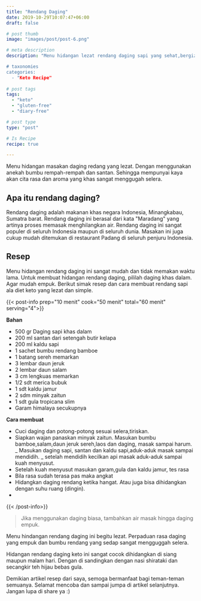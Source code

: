 ```yaml
---
title: "Rendang Daging"
date: 2019-10-29T10:07:47+06:00
draft: false

# post thumb
image: "images/post/post-6.png"

# meta description
description: "Menu hidangan lezat rendang daging sapi yang sehat,bergizi dan ramah untuk diet keto.

# taxonomies
categories:
  - "Keto Recipe"
  
# post tags
tags:
  - "keto"
  - "gluten-free"
  - "diary-free"

# post type
type: "post"

# Is Recipe
recipe: true

---
```


 Menu hidangan masakan daging redang yang lezat. Dengan menggunakan anekah bumbu rempah-rempah dan santan. Sehingga mempunyai kaya akan cita rasa dan aroma yang khas sangat menggugah selera.
 
## Apa itu rendang daging?

Rendang daging adalah makanan khas negara Indonesia, Minangkabau, Sumatra barat. Rendang daging ini berasal dari kata "Maradang" yang artinya proses memasak menghilangkan air. Rendang daging ini sangat populer di seluruh Indonesia maupun di seluruh dunia. Masakan ini juga cukup mudah ditemukan di restaurant Padang di seluruh penjuru Indonesia.

## Resep

Menu hidangan rendang daging ini sangat mudah dan tidak memakan waktu lama. Untuk membuat hidangan rendang daging, pililah daging khas dalam. Agar mudah empuk. Berikut simak resep dan cara membuat rendang sapi ala diet keto yang lezat dan simple.

{{< post-info prep="10 menit" cook="50 menit" total="60 menit" serving="4">}}

__Bahan__
- 500 gr Daging sapi khas dalam
- 200 ml santan dari setengah butir kelapa
- 200 ml kaldu sapi
- 1 sachet bumbu rendang bamboe
- 1 batang sereh memarkan
- 3 lembar daun jeruk
- 2 lembar daun salam
- 3 cm lengkuas memarkan
- 1/2 sdt merica bubuk
- 1 sdt kaldu jamur
- 2 sdm minyak zaitun
- 1 sdt gula tropicana slim
- Garam himalaya secukupnya

__Cara membuat__

- Cuci daging dan potong-potong sesuai selera,tiriskan.
- Siapkan wajan panaskan minyak zaitun. Masukan bumbu bamboe,salam,daun jeruk sereh,laos dan daging, masak sampai harum.
_ Masukan daging sapi, santan dan kaldu sapi,aduk-aduk masak sampai mendidih.
_ setelah mendidih kecilkan api masak aduk-aduk sampai kuah menyusut.
- Setelah kuah menyusut masukan garam,gula dan kaldu jamur, tes rasa
- Bila rasa sudah terasa pas maka angkat
- Hidangkan daging rendang ketika hangat. Atau juga bisa dihidangkan dengan suhu ruang (dingin).
- 
{{< /post-info>}}

>Jika menggunakan daging biasa, tambahkan air masak hingga daging empuk.

Menu hindangan rendang daging ini begitu lezat. Perpaduan rasa daging yang empuk dan bumbu rendang yang sedap sangat mengguggah selera.

Hidangan rendang daging keto ini sangat cocok dihidangkan di siang maupun malam hari. Dengan di sandingkan dengan nasi shirataki dan secangkir teh hijau bebas gula.

Demikian artikel resep dari saya, semoga bermanfaat bagi teman-teman semuanya. Selamat mencoba dan sampai jumpa di artikel selanjutnya. Jangan lupa di share ya :)